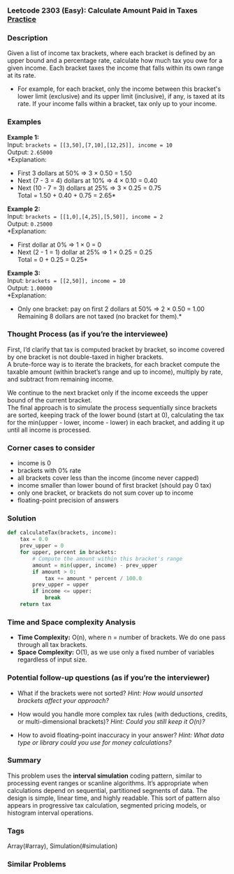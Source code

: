 ### Leetcode 2303 (Easy): Calculate Amount Paid in Taxes [Practice](https://leetcode.com/problems/calculate-amount-paid-in-taxes)

### Description  
Given a list of income tax brackets, where each bracket is defined by an upper bound and a percentage rate, calculate how much tax you owe for a given income. Each bracket taxes the income that falls within its own range at its rate.  
- For example, for each bracket, only the income between this bracket's lower limit (exclusive) and its upper limit (inclusive), if any, is taxed at its rate. If your income falls within a bracket, tax only up to your income.

### Examples  

**Example 1:**  
Input: `brackets = [[3,50],[7,10],[12,25]], income = 10`  
Output: `2.65000`  
*Explanation:  
- First 3 dollars at 50% ⇒ 3 × 0.50 = 1.50  
- Next (7 - 3 = 4) dollars at 10% ⇒ 4 × 0.10 = 0.40  
- Next (10 - 7 = 3) dollars at 25% ⇒ 3 × 0.25 = 0.75  
Total = 1.50 + 0.40 + 0.75 = 2.65*

**Example 2:**  
Input: `brackets = [[1,0],[4,25],[5,50]], income = 2`  
Output: `0.25000`  
*Explanation:  
- First dollar at 0% ⇒ 1 × 0 = 0  
- Next (2 - 1 = 1) dollar at 25% ⇒ 1 × 0.25 = 0.25  
Total = 0 + 0.25 = 0.25*

**Example 3:**  
Input: `brackets = [[2,50]], income = 10`  
Output: `1.00000`  
*Explanation:  
- Only one bracket: pay on first 2 dollars at 50% ⇒ 2 × 0.50 = 1.00  
Remaining 8 dollars are not taxed (no bracket for them).*

### Thought Process (as if you’re the interviewee)  
First, I’d clarify that tax is computed bracket by bracket, so income covered by one bracket is not double-taxed in higher brackets.  
A brute-force way is to iterate the brackets, for each bracket compute the taxable amount (within bracket’s range and up to income), multiply by rate, and subtract from remaining income.

We continue to the next bracket only if the income exceeds the upper bound of the current bracket.  
The final approach is to simulate the process sequentially since brackets are sorted, keeping track of the lower bound (start at 0), calculating the tax for the min(upper - lower, income - lower) in each bracket, and adding it up until all income is processed.

### Corner cases to consider  
- income is 0  
- brackets with 0% rate  
- all brackets cover less than the income (income never capped)  
- income smaller than lower bound of first bracket (should pay 0 tax)  
- only one bracket, or brackets do not sum cover up to income  
- floating-point precision of answers

### Solution

```python
def calculateTax(brackets, income):
    tax = 0.0
    prev_upper = 0
    for upper, percent in brackets:
        # Compute the amount within this bracket's range
        amount = min(upper, income) - prev_upper
        if amount > 0:
            tax += amount * percent / 100.0
        prev_upper = upper
        if income <= upper:
            break
    return tax
```

### Time and Space complexity Analysis  

- **Time Complexity:** O(n), where n = number of brackets. We do one pass through all tax brackets.
- **Space Complexity:** O(1), as we use only a fixed number of variables regardless of input size.

### Potential follow-up questions (as if you’re the interviewer)  

- What if the brackets were not sorted?
  *Hint: How would unsorted brackets affect your approach?*

- How would you handle more complex tax rules (with deductions, credits, or multi-dimensional brackets)?
  *Hint: Could you still keep it O(n)?*

- How to avoid floating-point inaccuracy in your answer?
  *Hint: What data type or library could you use for money calculations?*

### Summary
This problem uses the **interval simulation** coding pattern, similar to processing event ranges or scanline algorithms. It’s appropriate when calculations depend on sequential, partitioned segments of data. The design is simple, linear time, and highly readable. This sort of pattern also appears in progressive tax calculation, segmented pricing models, or histogram interval operations.

### Tags
Array(#array), Simulation(#simulation)

### Similar Problems
